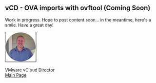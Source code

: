 ## vCD - OVA imports with ovftool (Coming Soon)

<!-- 
Updated: 2021-05-01
--> 

Work in progress.  Hope to post content soon... in the meantime, here's a smile.  Have a great day!

<img src="../../mlwiles.png" width="100" style="border: 1px solid black">

<!-- 
reference and credit Olivier
https://www.linkedin.com/in/olivier-de-touchet-8120852b/

https://supportcontent.ibm.com/support/pages/troubleshooting-issues-ovaovf-imports-vmware-solutions-shared

_Note the information described in this example are guidelines.  There are multiple ways to configure the various parts of the example.  Please adjust accordingly for your needs._

--> 

[VMware vCloud Director](https://mlwiles.github.io/vmwaresolutions/vcd/)<br/>
[Main Page](https://mlwiles.github.io/vmwaresolutions)
